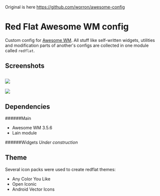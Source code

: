 Original is here https://github.com/worron/awesome-config

# Red Flat Awesome WM config
Custom config for [Awesome WM](http://awesome.naquadah.org). All stuff like self-written widgets, utilities and modification parts of another's configs are collected in one module called `redflat`.

Screenshots
----------
[//]: # (TODO:relative link to image)
![](https://github.com/worron/awesome-config/wiki/images/desktop_widgets.png)
---
![](https://github.com/worron/awesome-config/wiki/images/blue.png)

Dependencies
------------
######Main
* Awesome WM 3.5.6
* Lain module

######Widgets
*Under construction*

Theme
-----
Several icon packs were used to create redflat themes:
* Any Color You Like
* Open Iconic
* Android Vector Icons
